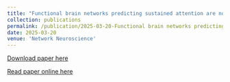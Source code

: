 ```yaml
---
title: "Functional brain networks predicting sustained attention are not specific to perceptual modality"
collection: publications
permalink: /publication/2025-03-20-Functional brain networks predicting sustained attention are not specific to perceptual modality
date: 2025-03-20
venue: 'Network Neuroscience'
---
```


<a href='http://annacorriveau.github.io/files/netn_a_00430.pdf'>Download paper here</a>

<a href='https://direct.mit.edu/netn/article/9/1/303/125503/Functional-brain-networks-predicting-sustained'>Read paper online here</a>
